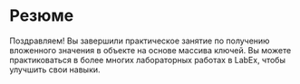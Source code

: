 # Резюме

Поздравляем! Вы завершили практическое занятие по получению вложенного значения в объекте на основе массива ключей. Вы можете практиковаться в более многих лабораторных работах в LabEx, чтобы улучшить свои навыки.
